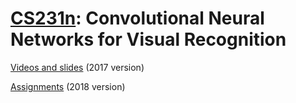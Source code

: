 # [CS231n](http://cs231n.stanford.edu/): Convolutional Neural Networks for Visual Recognition 

[Videos and slides](https://www.youtube.com/playlist?list=PL3FW7Lu3i5JvHM8ljYj-zLfQRF3EO8sYv) (2017 version)

[Assignments](http://cs231n.github.io/) (2018 version) 

